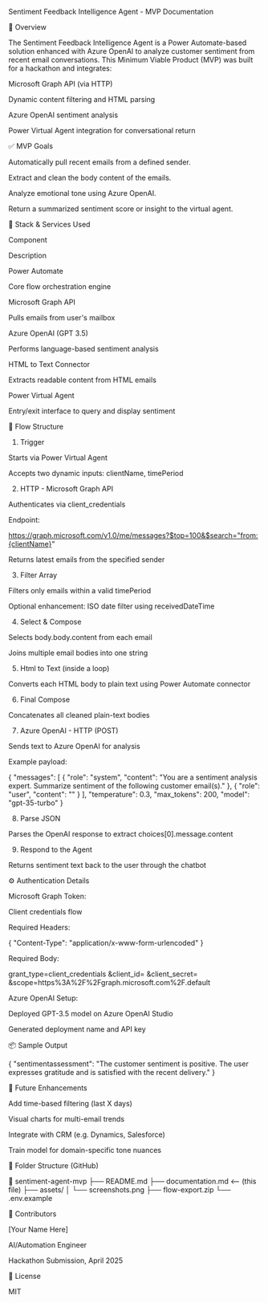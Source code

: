 Sentiment Feedback Intelligence Agent - MVP Documentation

🧠 Overview

The Sentiment Feedback Intelligence Agent is a Power Automate-based solution enhanced with Azure OpenAI to analyze customer sentiment from recent email conversations. This Minimum Viable Product (MVP) was built for a hackathon and integrates:

Microsoft Graph API (via HTTP)

Dynamic content filtering and HTML parsing

Azure OpenAI sentiment analysis

Power Virtual Agent integration for conversational return

✅ MVP Goals

Automatically pull recent emails from a defined sender.

Extract and clean the body content of the emails.

Analyze emotional tone using Azure OpenAI.

Return a summarized sentiment score or insight to the virtual agent.

🧱 Stack & Services Used

Component

Description

Power Automate

Core flow orchestration engine

Microsoft Graph API

Pulls emails from user's mailbox

Azure OpenAI (GPT 3.5)

Performs language-based sentiment analysis

HTML to Text Connector

Extracts readable content from HTML emails

Power Virtual Agent

Entry/exit interface to query and display sentiment

🔁 Flow Structure

1. Trigger

Starts via Power Virtual Agent

Accepts two dynamic inputs: clientName, timePeriod

2. HTTP - Microsoft Graph API

Authenticates via client_credentials

Endpoint:

https://graph.microsoft.com/v1.0/me/messages?$top=100&$search="from:{clientName}"

Returns latest emails from the specified sender

3. Filter Array

Filters only emails within a valid timePeriod

Optional enhancement: ISO date filter using receivedDateTime

4. Select & Compose

Selects body.body.content from each email

Joins multiple email bodies into one string

5. Html to Text (inside a loop)

Converts each HTML body to plain text using Power Automate connector

6. Final Compose

Concatenates all cleaned plain-text bodies

7. Azure OpenAI - HTTP (POST)

Sends text to Azure OpenAI for analysis

Example payload:

{
  "messages": [
    {
      "role": "system",
      "content": "You are a sentiment analysis expert. Summarize sentiment of the following customer email(s)."
    },
    {
      "role": "user",
      "content": "<email content goes here>"
    }
  ],
  "temperature": 0.3,
  "max_tokens": 200,
  "model": "gpt-35-turbo"
}

8. Parse JSON

Parses the OpenAI response to extract choices[0].message.content

9. Respond to the Agent

Returns sentiment text back to the user through the chatbot

⚙️ Authentication Details

Microsoft Graph Token:

Client credentials flow

Required Headers:

{
  "Content-Type": "application/x-www-form-urlencoded"
}

Required Body:

grant_type=client_credentials
&client_id=<client-id>
&client_secret=<secret>
&scope=https%3A%2F%2Fgraph.microsoft.com%2F.default

Azure OpenAI Setup:

Deployed GPT-3.5 model on Azure OpenAI Studio

Generated deployment name and API key

📦 Sample Output

{
  "sentimentassessment": "The customer sentiment is positive. The user expresses gratitude and is satisfied with the recent delivery."
}

🚀 Future Enhancements

Add time-based filtering (last X days)

Visual charts for multi-email trends

Integrate with CRM (e.g. Dynamics, Salesforce)

Train model for domain-specific tone nuances

📁 Folder Structure (GitHub)

📁 sentiment-agent-mvp
├── README.md
├── documentation.md <-- (this file)
├── assets/
│   └── screenshots.png
├── flow-export.zip
└── .env.example

👥 Contributors

[Your Name Here]

AI/Automation Engineer

Hackathon Submission, April 2025

📄 License

MIT

